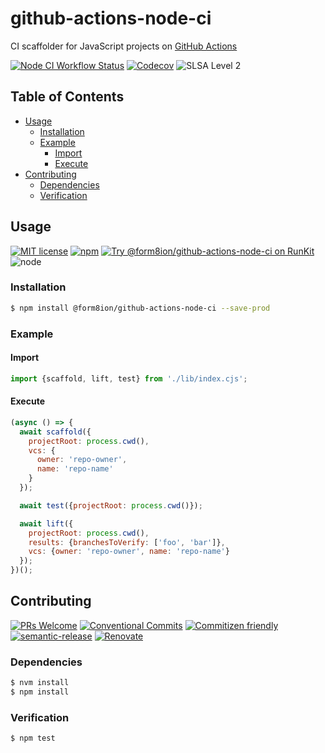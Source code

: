 # github-actions-node-ci

CI scaffolder for JavaScript projects on [GitHub Actions](https://github.com/features/actions)

<!--status-badges start -->

[![Node CI Workflow Status][github-actions-ci-badge]][github-actions-ci-link]
[![Codecov][coverage-badge]][coverage-link]
![SLSA Level 2][slsa-badge]

<!--status-badges end -->

## Table of Contents

* [Usage](#usage)
  * [Installation](#installation)
  * [Example](#example)
    * [Import](#import)
    * [Execute](#execute)
* [Contributing](#contributing)
  * [Dependencies](#dependencies)
  * [Verification](#verification)

## Usage

<!--consumer-badges start -->

[![MIT license][license-badge]][license-link]
[![npm][npm-badge]][npm-link]
[![Try @form8ion/github-actions-node-ci on RunKit][runkit-badge]][runkit-link]
![node][node-badge]

<!--consumer-badges end -->

### Installation

```sh
$ npm install @form8ion/github-actions-node-ci --save-prod
```

### Example

#### Import

```javascript
import {scaffold, lift, test} from './lib/index.cjs';
```

#### Execute

```javascript
(async () => {
  await scaffold({
    projectRoot: process.cwd(),
    vcs: {
      owner: 'repo-owner',
      name: 'repo-name'
    }
  });

  await test({projectRoot: process.cwd()});

  await lift({
    projectRoot: process.cwd(),
    results: {branchesToVerify: ['foo', 'bar']},
    vcs: {owner: 'repo-owner', name: 'repo-name'}
  });
})();
```

## Contributing

<!--contribution-badges start -->

[![PRs Welcome][PRs-badge]][PRs-link]
[![Conventional Commits][commit-convention-badge]][commit-convention-link]
[![Commitizen friendly][commitizen-badge]][commitizen-link]
[![semantic-release][semantic-release-badge]][semantic-release-link]
[![Renovate][renovate-badge]][renovate-link]

<!--contribution-badges end -->

### Dependencies

```sh
$ nvm install
$ npm install
```

### Verification

```sh
$ npm test
```

[PRs-link]: http://makeapullrequest.com

[PRs-badge]: https://img.shields.io/badge/PRs-welcome-brightgreen.svg

[commit-convention-link]: https://conventionalcommits.org

[commit-convention-badge]: https://img.shields.io/badge/Conventional%20Commits-1.0.0-yellow.svg

[commitizen-link]: http://commitizen.github.io/cz-cli/

[commitizen-badge]: https://img.shields.io/badge/commitizen-friendly-brightgreen.svg

[semantic-release-link]: https://github.com/semantic-release/semantic-release

[semantic-release-badge]: https://img.shields.io/badge/semantic--release-angular-e10079?logo=semantic-release

[renovate-link]: https://renovatebot.com

[renovate-badge]: https://img.shields.io/badge/renovate-enabled-brightgreen.svg?logo=renovatebot

[license-link]: LICENSE

[license-badge]: https://img.shields.io/github/license/form8ion/github-actions-node-ci.svg

[npm-link]: https://www.npmjs.com/package/@form8ion/github-actions-node-ci

[npm-badge]: https://img.shields.io/npm/v/@form8ion/github-actions-node-ci?logo=npm

[runkit-link]: https://npm.runkit.com/@form8ion/github-actions-node-ci

[runkit-badge]: https://badge.runkitcdn.com/@form8ion/github-actions-node-ci.svg

[github-actions-ci-link]: https://github.com/form8ion/github-actions-node-ci/actions?query=workflow%3A%22Node.js+CI%22+branch%3Amaster

[github-actions-ci-badge]: https://img.shields.io/github/actions/workflow/status/form8ion/github-actions-node-ci/node-ci.yml.svg?branch=master&logo=github

[coverage-link]: https://codecov.io/github/form8ion/github-actions-node-ci

[coverage-badge]: https://img.shields.io/codecov/c/github/form8ion/github-actions-node-ci?logo=codecov

[slsa-badge]: https://slsa.dev/images/gh-badge-level2.svg

[node-badge]: https://img.shields.io/node/v/@form8ion/github-actions-node-ci?logo=node.js
